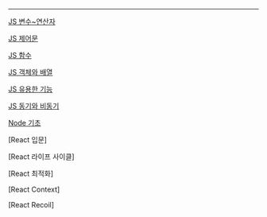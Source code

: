 
---


[JS 변수~연산자](JS_VariableTypeOperator.md)

[JS 제어문](JS_ControlStatement.md)

[JS 함수](JS_Function.md)

[JS 객체와 배열](JS_Collection.md)

[JS 유용한 기능](JS_UsefulThings.md)

[JS 동기와 비동기](JS_Synchronize.md)

[Node 기초](Node_Init.md)

[React 입문]

[React 라이프 사이클]

[React 최적화]

[React Context]

[React Recoil]